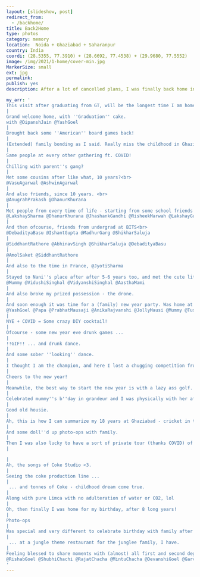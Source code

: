 ```yaml
---
layout: [slideshow, post]
redirect_from:
  - /backhome/
title: Back2Home
type: photos
category: memory
location:  Noida + Ghaziabad + Saharanpur
country: India
coordi: (28.5355, 77.3910) + (28.6692, 77.4538) + (29.9680, 77.5552)
image: /img/2021/1-home/cover-min.jpg
MarkerSize: small
ext: jpg
permalink:
publish: yes
description: After a lot of cancelled plans, I was finally back home in India after about one a half year and in the middle of a pandemic it felt surreal. But I had more than 2 months of holidays, and plans to just stay home and relax :)

my_arr: '
This visit after graduating from GT, will be the longest time I am home after 2014, when I started my undergrad, haha. The plan was to avoid traveling and spend quality time with family! As you''ll realize this trip was mostly about catching up everyone.
|
Grand welcome home, with ''Graduation'' cake.
with @DipanshJain @YashGoel
|
Brought back some ''American'' board games back!
|
(Extended) family bonding as I said. Really miss the childhood in Ghaziabad, where 30+ people parties at home were super common. Re-done for my desh vapsi?
|
Same people at every other gathering ft. COVID!
|
Chilling with parent''s gang?
|
Met some cousins after like what, 10 years?<br>
@VasuAgarwal @AshwinAgarwal
|
And also friends, since 10 years. <br>
@AnugrahPrakash @DhanurKhurana
|
Met people from every time of life - starting from some school friends from DPSG <br>
@LakshaySharma @DhanurKhurana @JhashankGandhi @RisheekMarwah @LakshayGupta @YashVerma
|
And then ofcourse, friends from undergrad at BITS<br>
@DebadityaBasu @IshantGupta @MadhurGarg @ShikharSaluja
|
@SiddhantRathore @AbhinavSingh @ShikharSaluja @DebadityaBasu
|
@AmolSaket @SiddhantRathore
|
And also to the time in France, @JyotiSharma
|
Stayed to Nani''s place after after 5-6 years too, and met the cute little munchkins who have now grown up.
@Mummy @VidushiSinghal @VidyanshiSinghal @AasthaMami
|
And also broke my prized possession - the drone.
|
And soon enough it was time for a (family) new year party. Was home at the new year''s eve after 8 long years - again the first time after I joined BITS. <br>
@YashGoel @Papa @PrabhatMausaji @AnikaRajvanshi @JollyMausi @Mummy @TusharRajvanshi
|
NYE + COVID = Some crazy DIY cocktail!
|
Ofcourse - some new year eve drunk games ...
|
!!GIF!! ... and drunk dance.
|
And some sober ''looking'' dance.
|
I thought I am the champion, and here I lost a chugging competition from (g)oldies.
|
Cheers to the new year!
|
Meanwhile, the best way to start the new year is with a lazy ass golf.
|
Celebrated mummy''s b''day in grandeur and I was physically with her after so so long.
|
Good old housie.
|
Ah, this is how I can summarize my 18 years at Ghaziabad - cricket in the gallery - rain or shine!
|
And some doll''d up photo-ops with family.
|
Then I was also lucky to have a sort of private tour (thanks COVID) of the Coca Cola happiness factory.
|

|
Ah, the songs of Coke Studio <3.
|
Seeing the coke production line ...
|
 ... and tonnes of Coke - childhood dream come true.
|
Along with pure Limca with no adulteration of water or CO2, lol
|
Oh, then finally I was home for my birthday, after 8 long years!
|
Photo-ops
|
Was special and very different to celebrate birthday with family after so very long ...
|
 ... at a jungle theme restaurant for the junglee family, I have.
|
Feeling blessed to share moments with (almost) all first and second degree blood relations
@RishabGoel @ShubhiChachi @RajatChacha @MintuChacha @DevanshiGoel @GarvGoel @DivyaChachi @Dadi @YashGoel @NavniGoel @Mummy @Papa @AnikaRajvanshi @PrabhatMausaji @JollyMausi @TusharRajvanshi
'
---
```

<!-- http://compressjpeg.com -->
<!-- http://compressimage.toolur.com/ 1024, 400-->
<!-- https://ezgif.com/optimize/ remove second and then lossy 50. Best is transparency. Fuzzy 6-->
<!-- https://support.google.com/blogger/thread/1950766?hl=en -->
